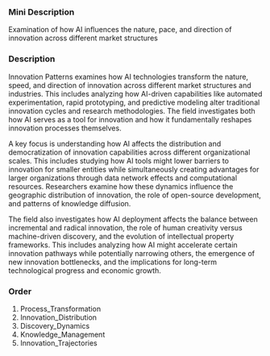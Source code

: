 ### Mini Description

Examination of how AI influences the nature, pace, and direction of innovation across different market structures

### Description

Innovation Patterns examines how AI technologies transform the nature, speed, and direction of innovation across different market structures and industries. This includes analyzing how AI-driven capabilities like automated experimentation, rapid prototyping, and predictive modeling alter traditional innovation cycles and research methodologies. The field investigates both how AI serves as a tool for innovation and how it fundamentally reshapes innovation processes themselves.

A key focus is understanding how AI affects the distribution and democratization of innovation capabilities across different organizational scales. This includes studying how AI tools might lower barriers to innovation for smaller entities while simultaneously creating advantages for larger organizations through data network effects and computational resources. Researchers examine how these dynamics influence the geographic distribution of innovation, the role of open-source development, and patterns of knowledge diffusion.

The field also investigates how AI deployment affects the balance between incremental and radical innovation, the role of human creativity versus machine-driven discovery, and the evolution of intellectual property frameworks. This includes analyzing how AI might accelerate certain innovation pathways while potentially narrowing others, the emergence of new innovation bottlenecks, and the implications for long-term technological progress and economic growth.

### Order

1. Process_Transformation
2. Innovation_Distribution
3. Discovery_Dynamics
4. Knowledge_Management
5. Innovation_Trajectories
